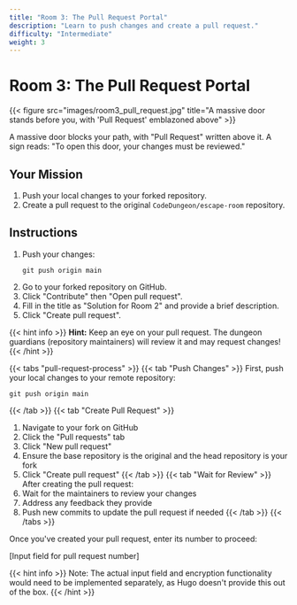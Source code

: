 ```yaml
---
title: "Room 3: The Pull Request Portal"
description: "Learn to push changes and create a pull request."
difficulty: "Intermediate"
weight: 3
---
```


# Room 3: The Pull Request Portal

{{< figure src="images/room3_pull_request.jpg" title="A massive door stands before you, with 'Pull Request' emblazoned above" >}}

A massive door blocks your path, with "Pull Request" written above it. A sign reads: "To open this door, your changes must be reviewed."

## Your Mission

1. Push your local changes to your forked repository.
2. Create a pull request to the original `CodeDungeon/escape-room` repository.

## Instructions

1. Push your changes:
   ```
   git push origin main
   ```
2. Go to your forked repository on GitHub.
3. Click "Contribute" then "Open pull request".
4. Fill in the title as "Solution for Room 2" and provide a brief description.
5. Click "Create pull request".

{{< hint info >}}
**Hint:** Keep an eye on your pull request. The dungeon guardians (repository maintainers) will review it and may request changes!
{{< /hint >}}

{{< tabs "pull-request-process" >}}
{{< tab "Push Changes" >}}
First, push your local changes to your remote repository:
```
git push origin main
```
{{< /tab >}}
{{< tab "Create Pull Request" >}}
1. Navigate to your fork on GitHub
2. Click the "Pull requests" tab
3. Click "New pull request"
4. Ensure the base repository is the original and the head repository is your fork
5. Click "Create pull request"
{{< /tab >}}
{{< tab "Wait for Review" >}}
After creating the pull request:
1. Wait for the maintainers to review your changes
2. Address any feedback they provide
3. Push new commits to update the pull request if needed
{{< /tab >}}
{{< /tabs >}}

Once you've created your pull request, enter its number to proceed:

[Input field for pull request number]

{{< hint info >}}
Note: The actual input field and encryption functionality would need to be implemented separately, as Hugo doesn't provide this out of the box.
{{< /hint >}}